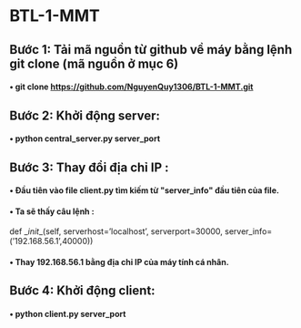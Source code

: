 # BTL-1-MMT

## Bước 1: Tải mã nguồn từ github về máy bằng lệnh git clone (mã nguồn ở mục 6)
 #### • git clone https://github.com/NguyenQuy1306/BTL-1-MMT.git
##  Bước 2: Khởi động server:
  #### • python central_server.py server_port
##  Bước 3: Thay đổi địa chỉ IP :
   #### • Đầu tiên vào file client.py tìm kiếm từ "server_info" đầu tiên của file.
  #### • Ta sẽ thấy câu lệnh :
  
   def \__init__(self, serverhost=’localhost’, serverport=30000, server_info=(’192.168.56.1’,40000))
    
   #### • Thay 192.168.56.1 bằng địa chỉ IP của máy tính cá nhân.
##  Bước 4: Khởi động client:
   #### • python client.py server_port

